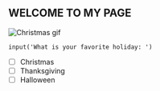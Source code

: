 ## WELCOME TO MY PAGE

![Christmas gif](https://media.tenor.com/pT4fa0NYAkUAAAAC/christmas-tree.gif)

```
input('What is your favorite holiday: ')
```

- [ ] Christmas
- [ ] Thanksgiving
- [ ] Halloween
